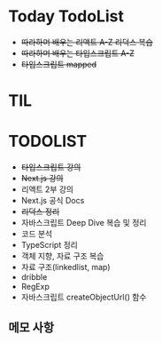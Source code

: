 # Today TodoList

- ~~따라하며 배우는 리액트 A-Z 리덕스 복습~~
- ~~따라하며 배우는 타입스크립트 A-Z~~
- ~~타입스크립트 mapped~~

# TIL

# TODOLIST

- ~~타입스크립트 강의~~
- ~~Next.js 강의~~
- 리액트 2부 강의
- Next.js 공식 Docs
- ~~리덕스 정리~~
- 자바스크립트 Deep Dive 복습 및 정리
- 코드 분석
- TypeScript 정리
- 객체 지향, 자료 구조 복습
- 자료 구조(linkedlist, map)
- dribble
- RegExp
- 자바스크립트 createObjectUrl() 함수

## 메모 사항
